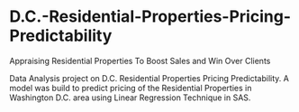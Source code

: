 # D.C.-Residential-Properties-Pricing-Predictability
Appraising Residential Properties To Boost Sales and Win Over Clients

Data Analysis project on D.C. Residential Properties Pricing Predictability. A model was build to predict pricing of the Residential Properties in Washington D.C. area using Linear Regression Technique in SAS.

